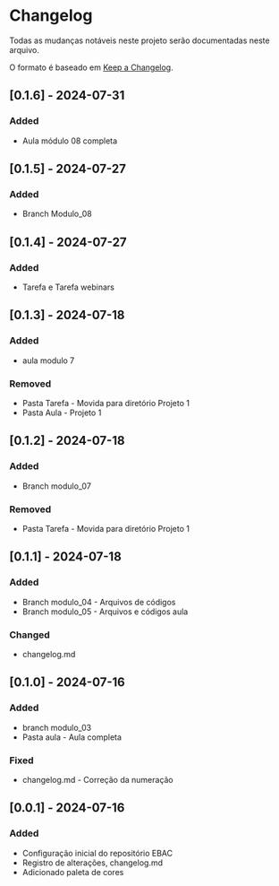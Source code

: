 # Changelog

Todas as mudanças notáveis neste projeto serão documentadas neste arquivo.

O formato é baseado em [Keep a Changelog](https://keepachangelog.com/pt-BR/1.0.0/).

<!-- 
### Added
### Changed
### Deprecated
### Removed
### Fixed
### Security 
-->
## [0.1.6] - 2024-07-31
### Added
- Aula módulo 08 completa
## [0.1.5] - 2024-07-27
### Added
- Branch Modulo_08
## [0.1.4] - 2024-07-27
### Added
- Tarefa e Tarefa webinars
## [0.1.3] - 2024-07-18
### Added
- aula modulo 7
### Removed
- Pasta Tarefa - Movida para diretório Projeto 1
- Pasta Aula - Projeto 1
## [0.1.2] - 2024-07-18
### Added
- Branch modulo_07
### Removed
- Pasta Tarefa - Movida para diretório Projeto 1
## [0.1.1] - 2024-07-18
### Added
- Branch modulo_04 - Arquivos de códigos
- Branch modulo_05 - Arquivos e códigos aula
### Changed
- changelog.md
## [0.1.0] - 2024-07-16
### Added
- branch modulo_03 
- Pasta aula - Aula completa
### Fixed
- changelog.md - Correção da numeração
## [0.0.1] - 2024-07-16
### Added
- Configuração inicial do repositório EBAC
- Registro de alterações, changelog.md
- Adicionado paleta de cores